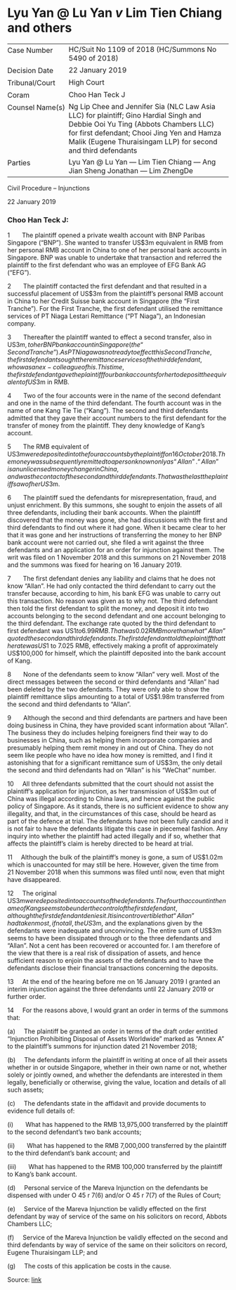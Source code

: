 # Lyu Yan @ Lu Yan _v_ Lim Tien Chiang and others  

<table id="info-table"><tbody><tr class="info-row"><td class="txt-label" style="padding: 4px 0px; white-space: nowrap" valign="top">Case Number</td><td class="txt-body">HC/Suit No 1109 of 2018 (HC/Summons No 5490 of 2018)</td></tr><tr class="info-row"><td class="txt-label" style="padding: 4px 0px; white-space: nowrap" valign="top">Decision Date</td><td class="txt-body">22 January 2019</td></tr><tr class="info-row"><td class="txt-label" style="padding: 4px 0px; white-space: nowrap" valign="top">Tribunal/Court</td><td class="txt-body">High Court</td></tr><tr class="info-row"><td class="txt-label" style="padding: 4px 0px; white-space: nowrap" valign="top">Coram</td><td class="txt-body">Choo Han Teck J</td></tr><tr class="info-row"><td class="txt-label" style="padding: 4px 0px; white-space: nowrap" valign="top">Counsel Name(s)</td><td class="txt-body">Ng Lip Chee and Jennifer Sia (NLC Law Asia LLC) for plaintiff; Gino Hardial Singh and Debbie Ooi Yu Ting (Abbots Chambers LLC) for first defendant; Chooi Jing Yen and Hamza Malik (Eugene Thuraisingam LLP) for second and third defendants</td></tr><tr class="info-row"><td class="txt-label" style="padding: 4px 0px; white-space: nowrap" valign="top">Parties</td><td class="txt-body">Lyu Yan @ Lu Yan — Lim Tien Chiang — Ang Jian Sheng Jonathan — Lim ZhengDe</td></tr></tbody></table>

Civil Procedure – Injunctions

22 January 2019

### Choo Han Teck J:

1       The plaintiff opened a private wealth account with BNP Paribas Singapore (“BNP”). She wanted to transfer US$3m equivalent in RMB from her personal RMB account in China to one of her personal bank accounts in Singapore. BNP was unable to undertake that transaction and referred the plaintiff to the first defendant who was an employee of EFG Bank AG (“EFG”).

2       The plaintiff contacted the first defendant and that resulted in a successful placement of US$3m from the plaintiff’s personal RMB account in China to her Credit Suisse bank account in Singapore (the “First Tranche”). For the First Tranche, the first defendant utilised the remittance services of PT Niaga Lestari Remittance (“PT Niaga”), an Indonesian company.

3       Thereafter the plaintiff wanted to effect a second transfer, also in US$3m, to her BNP bank account in Singapore (the “Second Tranche”). As PT Niaga was not ready to effect this Second Tranche, the first defendant sought the remittance services of the third defendant, who was an ex-colleague of his. This time, the first defendant gave the plaintiff four bank accounts for her to deposit the equivalent of US$3m in RMB.

4       Two of the four accounts were in the name of the second defendant and one in the name of the third defendant. The fourth account was in the name of one Kang Tie Tie (“Kang”). The second and third defendants admitted that they gave their account numbers to the first defendant for the transfer of money from the plaintiff. They deny knowledge of Kang’s account.

5       The RMB equivalent of US$3m were deposited into the four accounts by the plaintiff on 16 October 2018. The money was subsequently remitted to a person known only as “Allan”. “Allan” is an unlicensed money changer in China, and was the contact of the second and third defendants. That was the last the plaintiff saw of her US$3m.

6       The plaintiff sued the defendants for misrepresentation, fraud, and unjust enrichment. By this summons, she sought to enjoin the assets of all three defendants, including their bank accounts. When the plaintiff discovered that the money was gone, she had discussions with the first and third defendants to find out where it had gone. When it became clear to her that it was gone and her instructions of transferring the money to her BNP bank account were not carried out, she filed a writ against the three defendants and an application for an order for injunction against them. The writ was filed on 1 November 2018 and this summons on 21 November 2018 and the summons was fixed for hearing on 16 January 2019.

7       The first defendant denies any liability and claims that he does not know “Allan”. He had only contacted the third defendant to carry out the transfer because, according to him, his bank EFG was unable to carry out this transaction. No reason was given as to why not. The third defendant then told the first defendant to split the money, and deposit it into two accounts belonging to the second defendant and one account belonging to the third defendant. The exchange rate quoted by the third defendant to first defendant was US$1 to 6.99 RMB. That was 0.02 RMB more than what “Allan” quoted the second and third defendants. The first defendant told the plaintiff that the rate was US$1 to 7.025 RMB, effectively making a profit of approximately US$100,000 for himself, which the plaintiff deposited into the bank account of Kang.

8       None of the defendants seem to know “Allan” very well. Most of the direct messages between the second or third defendants and “Allan” had been deleted by the two defendants. They were only able to show the plaintiff remittance slips amounting to a total of US$1.98m transferred from the second and third defendants to “Allan”.

9       Although the second and third defendants are partners and have been doing business in China, they have provided scant information about “Allan”. The business they do includes helping foreigners find their way to do businesses in China, such as helping them incorporate companies and presumably helping them remit money in and out of China. They do not seem like people who have no idea how money is remitted, and I find it astonishing that for a significant remittance sum of US$3m, the only detail the second and third defendants had on “Allan” is his “WeChat” number.

10     All three defendants submitted that the court should not assist the plaintiff’s application for injunction, as her transmission of US$3m out of China was illegal according to China laws, and hence against the public policy of Singapore. As it stands, there is no sufficient evidence to show any illegality, and that, in the circumstances of this case, should be heard as part of the defence at trial. The defendants have not been fully candid and it is not fair to have the defendants litigate this case in piecemeal fashion. Any inquiry into whether the plaintiff had acted illegally and if so, whether that affects the plaintiff’s claim is hereby directed to be heard at trial.

11     Although the bulk of the plaintiff’s money is gone, a sum of US$1.02m which is unaccounted for may still be here. However, given the time from 21 November 2018 when this summons was filed until now, even that might have disappeared.

12     The original US$3m were deposited into accounts of the defendants. The fourth account in the name of Kang seems to be under the control of the first defendant, although the first defendant denies it. It is incontrovertible that “Allan” had taken most, if not all, the US$3m, and the explanations given by the defendants were inadequate and unconvincing. The entire sum of US$3m seems to have been dissipated through or to the three defendants and “Allan”. Not a cent has been recovered or accounted for. I am therefore of the view that there is a real risk of dissipation of assets, and hence sufficient reason to enjoin the assets of the defendants and to have the defendants disclose their financial transactions concerning the deposits.

13     At the end of the hearing before me on 16 January 2019 I granted an interim injunction against the three defendants until 22 January 2019 or further order.

14     For the reasons above, I would grant an order in terms of the summons that:

(a)     The plaintiff be granted an order in terms of the draft order entitled “Injunction Prohibiting Disposal of Assets Worldwide” marked as “Annex A” to the plaintiff’s summons for injunction dated 21 November 2018;

(b)     The defendants inform the plaintiff in writing at once of all their assets whether in or outside Singapore, whether in their own name or not, whether solely or jointly owned, and whether the defendants are interested in them legally, beneficially or otherwise, giving the value, location and details of all such assets;

(c)     The defendants state in the affidavit and provide documents to evidence full details of:

(i)       What has happened to the RMB 13,975,000 transferred by the plaintiff to the second defendant’s two bank accounts;

(ii)       What has happened to the RMB 7,000,000 transferred by the plaintiff to the third defendant’s bank account; and

(iii)       What has happened to the RMB 100,000 transferred by the plaintiff to Kang’s bank account.

(d)     Personal service of the Mareva Injunction on the defendants be dispensed with under O 45 r 7(6) and/or O 45 r 7(7) of the Rules of Court;

(e)     Service of the Mareva Injunction be validly effected on the first defendant by way of service of the same on his solicitors on record, Abbots Chambers LLC;

(f)     Service of the Mareva Injunction be validly effected on the second and third defendants by way of service of the same on their solicitors on record, Eugene Thuraisingam LLP; and

(g)     The costs of this application be costs in the cause.


Source: [link](https://www.lawnet.sg:443/lawnet/web/lawnet/free-resources?p_p_id=freeresources_WAR_lawnet3baseportlet&p_p_lifecycle=1&p_p_state=normal&p_p_mode=view&_freeresources_WAR_lawnet3baseportlet_action=openContentPage&_freeresources_WAR_lawnet3baseportlet_docId=%2FJudgment%2F22736-SSP.xml)